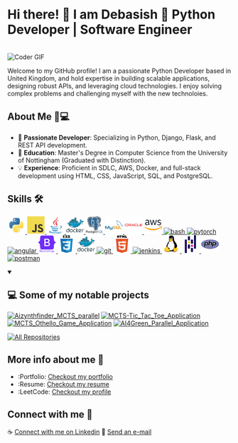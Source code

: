 # Hi there! 👋  I am Debasish 🚀 Python Developer | Software Engineer
<br>
<img alt="Coder GIF" height=250 width=350 src="https://cdn.dribbble.com/users/730703/screenshots/6581243/avento.gif" />

Welcome to my GitHub profile! I am a passionate Python Developer based in United Kingdom, and hold expertise in building scalable applications, designing robust APIs, and leveraging cloud technologies. I enjoy solving complex problems and challenging myself with the new technoloies.
## About Me 🧑💻

- 🔭 **Passionate Developer**: Specializing in Python, Django, Flask, and REST API development.
- 🌟 **Education**: Master's Degree in Computer Science from the University of Nottingham (Graduated with Distinction).
- 💡 **Experience**: Proficient in SDLC, AWS, Docker, and full-stack development using HTML, CSS, JavaScript, SQL, and PostgreSQL.

## Skills 🛠️

<p align="left"> <a href="https://www.python.org" target="_blank" rel="noreferrer"> <img src="https://raw.githubusercontent.com/devicons/devicon/master/icons/python/python-original.svg" alt="python" width="40" height="40"/> </a> <a href="https://developer.mozilla.org/en-US/docs/Web/JavaScript" target="_blank" rel="noreferrer"> <img src="https://raw.githubusercontent.com/devicons/devicon/master/icons/javascript/javascript-original.svg" alt="javascript" width="40" height="40"/> </a> <a href="https://www.java.com" target="_blank" rel="noreferrer"> <img src="https://raw.githubusercontent.com/devicons/devicon/master/icons/java/java-original.svg" alt="java" width="40" height="40"/> </a> <a href="https://www.docker.com/" target="_blank" rel="noreferrer"> <img src="https://raw.githubusercontent.com/devicons/devicon/master/icons/docker/docker-original-wordmark.svg" alt="docker" width="40" height="40"/> </a> <a href="https://www.postgresql.org" target="_blank" rel="noreferrer"> <img src="https://raw.githubusercontent.com/devicons/devicon/master/icons/postgresql/postgresql-original-wordmark.svg" alt="postgresql" width="40" height="40"/> </a> <a href="https://www.mysql.com/" target="_blank" rel="noreferrer"> <img src="https://raw.githubusercontent.com/devicons/devicon/master/icons/mysql/mysql-original-wordmark.svg" alt="mysql" width="40" height="40"/> </a> <a href="https://www.oracle.com/" target="_blank" rel="noreferrer"> <img src="https://raw.githubusercontent.com/devicons/devicon/master/icons/oracle/oracle-original.svg" alt="oracle" width="40" height="40"/> </a> <a href="https://aws.amazon.com" target="_blank" rel="noreferrer"> <img src="https://raw.githubusercontent.com/devicons/devicon/master/icons/amazonwebservices/amazonwebservices-original-wordmark.svg" alt="aws" width="40" height="40"/> </a> <a href="https://www.gnu.org/software/bash/" target="_blank" rel="noreferrer"> <img src="https://www.vectorlogo.zone/logos/gnu_bash/gnu_bash-icon.svg" alt="bash" width="40" height="40"/> </a> <a href="https://pytorch.org/" target="_blank" rel="noreferrer"> <img src="https://www.vectorlogo.zone/logos/pytorch/pytorch-icon.svg" alt="pytorch" width="40" height="40"/> </a> <a href="https://angular.io" target="_blank" rel="noreferrer"> <img src="https://angular.io/assets/images/logos/angular/angular.svg" alt="angular" width="40" height="40"/> </a>  <a href="https://getbootstrap.com" target="_blank" rel="noreferrer"> <img src="https://raw.githubusercontent.com/devicons/devicon/master/icons/bootstrap/bootstrap-plain-wordmark.svg" alt="bootstrap" width="40" height="40"/> </a> <a href="https://www.w3schools.com/css/" target="_blank" rel="noreferrer"> <img src="https://raw.githubusercontent.com/devicons/devicon/master/icons/css3/css3-original-wordmark.svg" alt="css3" width="40" height="40"/> </a> <a href="https://www.docker.com/" target="_blank" rel="noreferrer"> <img src="https://raw.githubusercontent.com/devicons/devicon/master/icons/docker/docker-original-wordmark.svg" alt="docker" width="40" height="40"/> </a>  <a href="https://git-scm.com/" target="_blank" rel="noreferrer"> <img src="https://www.vectorlogo.zone/logos/git-scm/git-scm-icon.svg" alt="git" width="40" height="40"/> </a> <a href="https://www.w3.org/html/" target="_blank" rel="noreferrer"> <img src="https://raw.githubusercontent.com/devicons/devicon/master/icons/html5/html5-original-wordmark.svg" alt="html5" width="40" height="40"/> </a>  <a href="https://www.jenkins.io" target="_blank" rel="noreferrer"> <img src="https://www.vectorlogo.zone/logos/jenkins/jenkins-icon.svg" alt="jenkins" width="40" height="40"/> </a> <a href="https://www.linux.org/" target="_blank" rel="noreferrer"> <img src="https://raw.githubusercontent.com/devicons/devicon/master/icons/linux/linux-original.svg" alt="linux" width="40" height="40"/> </a>  <a href="https://pandas.pydata.org/" target="_blank" rel="noreferrer"> <img src="https://raw.githubusercontent.com/devicons/devicon/2ae2a900d2f041da66e950e4d48052658d850630/icons/pandas/pandas-original.svg" alt="pandas" width="40" height="40"/> </a> <a href="https://www.php.net" target="_blank" rel="noreferrer"> <img src="https://raw.githubusercontent.com/devicons/devicon/master/icons/php/php-original.svg" alt="php" width="40" height="40"/> </a><a href="https://postman.com" target="_blank" rel="noreferrer"> <img src="https://www.vectorlogo.zone/logos/getpostman/getpostman-icon.svg" alt="postman" width="40" height="40"/> </a>  </p>

<details open> 
  <summary><h2>💻 Some of my notable projects</h2></summary>
  <!-- Repo info cards - https://github.com/anuraghazra/github-readme-stats -->
  <!-- Small repo cards (fork) - https://github.com/DenverCoder1/github-readme-stats -->
  <p align="left">
    <a href="https://github.com/DasDebasish1/Aizynthfinder_MCTS_parallel"><img width="278" src="https://github-readme-stats.vercel.app/api/pin/?username=DasDebasish1&repo=Aizynthfinder_MCTS_parallel&theme=react&bg_color=1F222E&title_color=F85D7F&hide_border=true&icon_color=F8D866&show_icons=false" alt="Aizynthfinder_MCTS_parallel"></a>
    <a href="https://github.com/DasDebasish1/MCTS-Tic_Tac_Toe_Application"><img width="278" src="https://github-readme-stats.vercel.app/api/pin/?username=DasDebasish1&repo=MCTS-Tic_Tac_Toe_Application&theme=react&bg_color=1F222E&title_color=F85D7F&hide_border=true&icon_color=F8D866&show_icons=false" alt="MCTS-Tic_Tac_Toe_Application"></a>
    <a href="https://github.com/DasDebasish1/MCTS_Othello_Game_Application"><img width="278" src="https://github-readme-stats.vercel.app/api/pin/?username=DasDebasish1&repo=MCTS_Othello_Game_Application&theme=react&bg_color=1F222E&title_color=F85D7F&hide_border=true&icon_color=F8D866&show_icons=false" alt="MCTS_Othello_Game_Application"></a>
    <a href="https://github.com/DasDebasish1/AI4Green_Parallel_Application"><img width="278" src="https://github-readme-stats.vercel.app/api/pin/?username=DasDebasish1&repo=AI4Green_Parallel_Application&theme=react&bg_color=1F222E&title_color=F85D7F&hide_border=true&icon_color=F8D866&show_icons=false" alt="AI4Green_Parallel_Application"></a>
  </p>
  <a href="https://github.com/DasDebasish1?tab=repositories&sort=stargazers"><img alt="All Repositories" title="All Repositories" src="https://custom-icon-badges.demolab.com/badge/-Click%20Here%20For%20All%20My%20Repos-1F222E?style=for-the-badge&logoColor=white&logo=repo"/></a>
</details>

## More info about me 🔗

- :Portfolio: <a href="https://k9n.dev">Checkout my portfolio</a>
- :Resume: <a href="https://k9n.dev">Checkout my resume</a>
- :LeetCode: <a href="https://k9n.dev/blog">Checkout my profile</a>

## Connect with me :speech_balloon:

☕ <a href="https://www.linkedin.com/in/debasish-das4/">Connect with me on Linkedin</a>
:e-mail: <a href="mailto:debasish4.das2@gmail.com">Send an e-mail</a>
